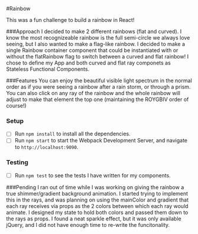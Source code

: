 #Rainbow 

This was a fun challenge to build a rainbow in React!

###Approach 
I decided to make 2 different rainbows (flat and curved).  I know the most recognizeable rainbow is the full semi-circle we always love seeing, but I also wanted to make a flag-like rainbow.
I decided to make a single Rainbow container component that could be instantiated with or without the flatRainbow flag to switch between a curved and flat rainbow!
I chose to define my App and both curved and flat ray componets as Stateless Functional Components.

###Features
You can enjoy the beautiful visible light spectrum in the normal order as if you were seeing a rainbow after a rain storm, or through a prism.  You can also click on any ray of the rainbow and the whole rainbow will adjust to make that element the top one (maintaining the ROYGBIV order of course!)

### Setup

- [ ] Run `npm install` to install all the dependencies.
- [ ] Run `npm start` to start the Webpack Development Server, and navigate to `http://localhost:9090`. 

### Testing

- [ ] Run `npm test` to see the tests I have written for my components.

###Pending
I ran out of time while I was working on giving the rainbow a true shimmer/gradient background animation.  I started trying to implement this in the rays, and was planning on using the mainColor and gradient that each ray receives via props as the 2 colors between which each ray would animate.  I designed my state to hold both colors and passed them down to the rays as props.
I found a neat sparkle effect, but it was only available jQuery, and I did not have enough time to re-write the funcitonality.
